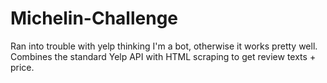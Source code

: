 # Michelin-Challenge

Ran into trouble with yelp thinking I'm a bot, otherwise it works pretty well.
Combines the standard Yelp API with HTML scraping to get review texts + price. 